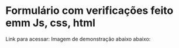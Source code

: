 # Formulário com verificações feito emm Js, css, html

 Link para acessar:
 Imagem de demonstração abaixo abaixo:
